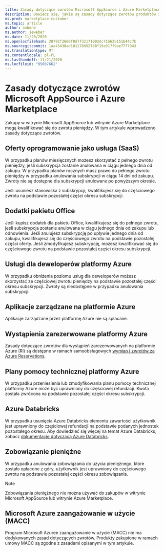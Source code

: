 ```yaml
---
title: Zasady dotyczące zwrotów Microsoft AppSource i Azure Marketplace
description: Dowiedz się, jakie są zasady dotyczące zwrotów produktów sprzedawanych w witrynie Microsoft AppSource i witrynie Azure Marketplace
ms.prod: marketplace-customer
ms.topic: article
author: anbene
ms.author: jeweber
ms.date: 11/20/2020
ms.openlocfilehash: 28792f2666f8d7fd2171002dc71b62b151b44c7b
ms.sourcegitcommit: 1aa43438ad181278052788f15e017f9ae7777943
ms.translationtype: MT
ms.contentlocale: pl-PL
ms.lasthandoff: 11/21/2020
ms.locfileid: "95007662"
---
```

# <a name="refund-policies-for-microsoft-appsource-and-azure-marketplace"></a>Zasady dotyczące zwrotów Microsoft AppSource i Azure Marketplace

Zakupy w witrynie Microsoft AppSource lub witrynie Azure Marketplace mogą kwalifikować się do zwrotu pieniędzy. W tym artykule wprowadzono zasady dotyczące zwrotów.

## <a name="software-as-a-service-saas-offers"></a>Oferty oprogramowanie jako usługa (SaaS)

W przypadku planów miesięcznych możesz skorzystać z pełnego zwrotu pieniędzy, jeśli subskrypcja zostanie anulowana w ciągu jednego dnia od zakupu. W przypadku planów rocznych masz prawo do pełnego zwrotu pieniędzy w przypadku anulowania subskrypcji w ciągu 14 dni od zakupu. Zwroty nie są dostępne dla subskrypcji anulowane po powyższym okresie.

Jeśli usuniesz stanowiska z subskrypcji, kwalifikujesz się do częściowego zwrotu na podstawie pozostałej części okresu subskrypcji.

## <a name="office-add-ins"></a>Dodatki pakietu Office

Jeśli kupisz dodatek dla pakietu Office, kwalifikujesz się do pełnego zwrotu, jeśli subskrypcja zostanie anulowana w ciągu jednego dnia od zakupu lub odnowienia.  Jeśli anulujesz subskrypcję po upływie jednego dnia od zakupu, kwalifikujesz się do częściowego zwrotu na podstawie pozostałej części oferty.  Jeśli zmodyfikujesz subskrypcję, możesz kwalifikować się do częściowego zwrotu na podstawie pozostałej części okresu subskrypcji.

## <a name="azure-developer-services"></a>Usługi dla deweloperów platformy Azure

W przypadku obniżenia poziomu usług dla deweloperów możesz skorzystać ze częściowej zwrotu pieniędzy na podstawie pozostałej części okresu subskrypcji. Zwroty są niedostępne w przypadku anulowania subskrypcji.

## <a name="azure-managed-applications"></a>Aplikacje zarządzane na platformie Azure

Aplikacje zarządzane przez platformę Azure nie są spłacane.

## <a name="azure-reserved-instances"></a>Wystąpienia zarezerwowane platformy Azure

Zasady dotyczące zwrotów dla wystąpień zarezerwowanych na platformie Azure (RI) są dostępne w ramach samoobsługowych [wymian i zwrotów za Azure Reservations](/azure/cost-management-billing/reservations/exchange-and-refund-azure-reservations).

## <a name="azure-support-plans"></a>Plany pomocy technicznej platformy Azure

W przypadku przeniesienia lub zmodyfikowania planu pomocy technicznej platformy Azure może być uprawniony do częściowej refundacji. Kwota została zwrócona na podstawie pozostałej części okresu subskrypcji.

## <a name="azure-databricks"></a>Azure Databricks

W przypadku usunięcia Azure Databricks elementu zawartości użytkownik jest uprawniony do częściowej refundacji na podstawie podanych jednostek pozostałego okresu. Aby dowiedzieć się więcej na temat Azure Databricks, zobacz [dokumentację dotyczącą Azure Databricks](/azure/databricks).

## <a name="monetary-commitment"></a>Zobowiązanie pieniężne

W przypadku anulowania zobowiązania do użycia pieniężnego, które zostało opłacone z góry, użytkownik jest uprawniony do częściowego zwrotu na podstawie pozostałej części okresu zobowiązania.

> [!NOTE]
> Zobowiązania pieniężnego nie można używać do zakupów w witrynie Microsoft AppSource lub witrynie Azure Marketplace.

## <a name="microsoft-azure-consumption-commitment-macc"></a>Microsoft Azure zaangażowanie w użycie (MACC)

Program Microsoft Azuree zaangażowanie w użycie (MACC) nie ma dedykowanych zasad dotyczących zwrotów. Produkty zakupione w ramach umowy MACC są zgodne z zasadami opisanymi w tym artykule.
